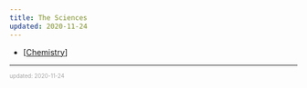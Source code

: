 ```yaml
---
title: The Sciences
updated: 2020-11-24
---
```


- [[Chemistry]]

---

<sup><sub><font color="#a6a6a6">updated: 2020-11-24</font></sub></sup>

[//begin]: # "Autogenerated link references for markdown compatibility"
[chemistry]: chemistry "Chemistry"
[//end]: # "Autogenerated link references"